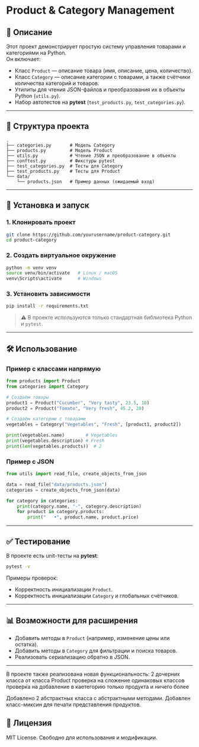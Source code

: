 # Product & Category Management

## 📌 Описание

Этот проект демонстрирует простую систему управления товарами и категориями на Python.  
Он включает:

- Класс `Product` — описание товара (имя, описание, цена, количество).
- Класс `Category` — описание категории с товарами, а также счётчики количества категорий и товаров.
- Утилиты для чтения JSON-файлов и преобразования их в объекты Python (`utils.py`).
- Набор автотестов на **pytest** (`test_products.py`, `test_categories.py`).

---

## 📂 Структура проекта

```
.
├── categories.py       # Модель Category
├── products.py         # Модель Product
├── utils.py            # Чтение JSON и преобразование в объекты
├── conftest.py         # Фикстуры pytest
├── test_categories.py  # Тесты для Category
├── test_products.py    # Тесты для Product
└── data/
    └── products.json   # Пример данных (ожидаемый вход)
```

---

## 🚀 Установка и запуск

### 1. Клонировать проект
```bash
git clone https://github.com/yourusername/product-category.git
cd product-category
```

### 2. Создать виртуальное окружение
```bash
python -m venv venv
source venv/bin/activate   # Linux / macOS
venv\Scripts\activate      # Windows
```

### 3. Установить зависимости
```bash
pip install -r requirements.txt
```

> ⚠️ В проекте используются только стандартная библиотека Python и `pytest`.

---

## 🛠 Использование

### Пример с классами напрямую
```python
from products import Product
from categories import Category

# Создаём товары
product1 = Product("Cucumber", "Very tasty", 23.5, 10)
product2 = Product("Tomato", "Very fresh", 45.2, 20)

# Создаём категорию с товарами
vegetables = Category("Vegetables", "Fresh", [product1, product2])

print(vegetables.name)        # Vegetables
print(vegetables.description) # Fresh
print(len(vegetables.products))  # 2
```

### Пример с JSON
```python
from utils import read_file, create_objects_from_json

data = read_file("data/products.json")
categories = create_objects_from_json(data)

for category in categories:
    print(category.name, "-", category.description)
    for product in category.products:
        print("   •", product.name, product.price)
```

---

## ✅ Тестирование

В проекте есть unit-тесты на **pytest**:

```bash
pytest -v
```

Примеры проверок:
- Корректность инициализации `Product`.
- Корректность инициализации `Category` и глобальных счётчиков.

---

## 📊 Возможности для расширения

- Добавить методы в `Product` (например, изменение цены или остатка).
- Добавить методы в `Category` для фильтрации и поиска товаров.
- Реализовать сериализацию обратно в JSON.

---

В проекте также реализована новая функциональность:
2 дочерних класса от класса Product
проверка на сложение одинаковых классов
проверка на добавление в каетегорию только продукта и ничего более

Добавлено 2 абстрактных класса с абстрактными методами.
Добавлен класс-миксин для печати представления продуктов.

## 📄 Лицензия

MIT License. Свободно для использования и модификации.
